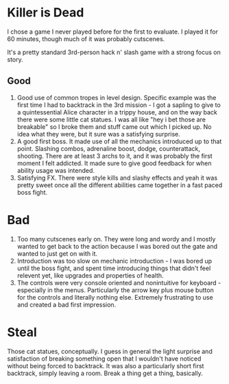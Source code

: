 # Killer is Dead

I chose a game I never played before for the first to evaluate. I played it for 60 minutes, though much of it was probably cutscenes.

It's a pretty standard 3rd-person hack n' slash game with a strong focus on story.

## Good

1. Good use of common tropes in level design. Specific example was the first time I had to backtrack in the 3rd mission - I got a sapling to give to a quintessential Alice character in a trippy house, and on the way back there were some little cat statues. I was all like "hey i bet those are breakable" so I broke them and stuff came out which I picked up. No idea what they were, but it sure was a satisfying surprise.
2. A good first boss. It made use of all the mechanics introduced up to that point. Slashing combos, adrenaline boost, dodge, counterattack, shooting. There are at least 3 archs to it, and it was probably the first moment I felt addicted. It made sure to give good feedback for when ability usage was intended.
3. Satisfying FX. There were style kills and slashy effects and yeah it was pretty sweet once all the different abilities came together in a fast paced boss fight.

# Bad
1. Too many cutscenes early on. They were long and wordy and I mostly wanted to get back to the action because I was bored out the gate and wanted to just get on with it.
2. Introduction was too slow on mechanic introduction - I was bored up until the boss fight, and spent time introducing things that didn't feel relevent yet, like upgrades and properties of health.
3. The controls were very console oriented and nonintuitive for keyboard - especially in the menus. Particularly the arrow key plus mouse button for the controls and literally nothing else. Extremely frustrating to use and created a bad first impression.

# Steal
Those cat statues, conceptually. I guess in general the light surprise and satisfaction of breaking something open that I wouldn't have noticed without being forced to backtrack. It was also a particularly short first backtrack, simply leaving a room. Break a thing get a thing, basically.
